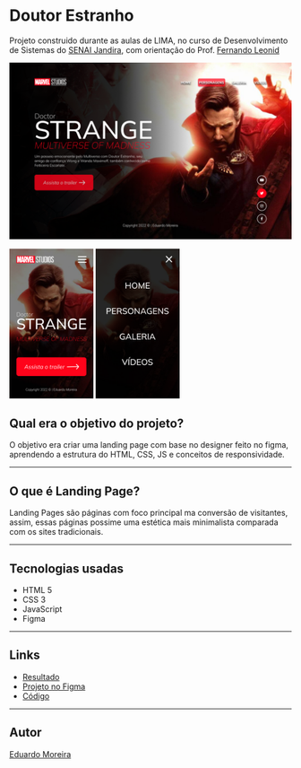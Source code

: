 # Doutor Estranho

Projeto construido durante as aulas de LIMA, no curso de Desenvolvimento de Sistemas do [SENAI Jandira](https://jandira.sp.senai.br/), com orientação do Prof. [Fernando Leonid](https://github.com/fernandoleonid)

![](./img/WEB.png)

<img src="./img/MOBILE.png" width="150px"> <img src="./img/AndroidSmall-1.png" width="150px">

## Qual era o objetivo do projeto?
O objetivo era criar uma landing page com base no designer feito no figma, aprendendo a estrutura do HTML, CSS, JS e conceitos de responsividade.

---

## O que é Landing Page?
Landing Pages são páginas com foco principal ma conversão de visitantes, assim, essas páginas possime uma estética mais minimalista comparada com os sites tradicionais.

---

## Tecnologias usadas
- HTML 5
- CSS 3
- JavaScript
- Figma

---

## Links
- [Resultado](https://eduardomoreiramachado.github.io/strange-2022/)
- [Projeto no Figma](https://www.figma.com/file/b8dAlQun0K4fi1wv9N1SDG/LIMA?node-id=0%3A1)
- [Código](https://github.com/EduardoMoreiraMachado/strange-2022)

---

## Autor
[Eduardo Moreira](https://github.com/EduardoMoreiraMachado)
